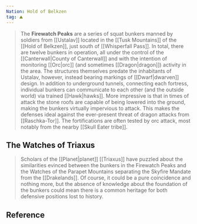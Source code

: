 ```yaml
---
Nation: Hold of Belkzen
tag: ⛰️️
---
```


> The **Firewatch Peaks** are a series of squat bunkers manned by soldiers from [[Ustalav]] located in the [[Tusk Mountains]] of the [[Hold of Belkzen]], just south of [[Whisperfall Pass]].
> In total, there are twelve bunkers in operation, all under the control of the [[Canterwall|County of Canterwall]] and with the intention of monitoring [[Orc|orc]] (and sometimes [[Dragon|dragon]]) activity in the area. The structures themselves predate the inhabitants of Ustalav, however, instead bearing markings of [[Dwarf|dwarven]] design.
> In addition to underground tunnels, connecting each fortress, individual bunkers can communicate to each other (and the outside world) via trained [[Hawk|hawks]]. More impressive is that in times of attack the stone roofs are capable of being lowered into the ground, making the bunkers virtually impervious to attack. This makes the defenses ideal against the ever-present threat of dragon attacks from [[Raschka-Tor]].
> The fortifications are often tested by orc attack, most notably from the nearby [[Skull Eater tribe]].


## The Watches of Triaxus

> Scholars of the [[Planet|planet]] [[Triaxus]] have puzzled about the similarities evinced between the bunkers in the Firewatch Peaks and the Watches of the Parapet Mountains separating the Skyfire Mandate from the [[Drakelands]]. Of course, it could be a pure coincidence and nothing more, but the absence of knowledge about the foundation of the bunkers could mean there is a common heritage for both defensive positions lost to history.


## Reference







